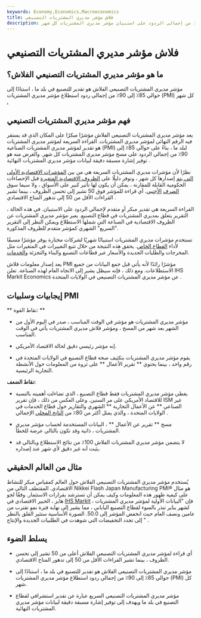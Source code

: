 ```yaml
---
keywords: Economy,Economics,Macroeconomics
title: فلاش مؤشر مديري المشتريات التصنيعي
description: مؤشر مديري المشتريات التصنيعي الفلاش هو تقدير للتصنيع في بلد ما ، بناءً على حوالي 85٪ من إجمالي الردود على استبيان مؤشر مديري المشتريات كل شهر.
---
```


# فلاش مؤشر مديري المشتريات التصنيعي
## ما هو مؤشر مديري المشتريات التصنيعي الفلاش؟

مؤشر مديري المشتريات التصنيعي الفلاش هو تقدير للتصنيع في بلد ما ، استنادًا إلى حوالي 85٪ إلى 90٪ من إجمالي ردود استطلاع مؤشر مديري المشتريات (PMI) كل شهر [.](/pmi)

## فهم مؤشر مديري المشتريات التصنيعي

يعد مؤشر مديري المشتريات التصنيعي الفلاش مؤشرًا مبكرًا على المكان الذي قد يستقر فيه الرقم النهائي لمؤشر مديري المشتريات. القراءة السريعة لمؤشر مديري المشتريات هو تقدير لمؤشر مديري المشتريات الصناعية (PMI) لبلد ما ، بناءً على حوالي 85٪ إلى 90٪ من إجمالي الردود على مسح مؤشر مديري المشتريات كل شهر. والغرض منه هو توفير إشارة مسبقة دقيقة لبيانات مؤشر مديري المشتريات النهائية .

نظرًا لأن مؤشرات مديري المشتريات السريعة هي من بين [المؤشرات الاقتصادية الأولى التي يتم](/economic_indicator) إصدارها كل شهر ، وتوفر دليلًا على [الظروف الاقتصادية المتغيرة](/economic-conditions) قبل الإحصاءات الحكومية القابلة للمقارنة ، يمكن أن يكون لها تأثير كبير على الأسواق ، ولا سيما سوق [الصرف](/foreign-exchange-markets) [الأجنبي](/foreign-exchange-markets). أي قراءة للمؤشر فوق 50 تشير إلى تحسن الظروف ، بينما تشير القراءات الأقل من 50 إلى تدهور المناخ الاقتصادي .

القراءة السريعة هي تقدير مبكر أو متقدم لإجمالي الردود على الاستبيان. في هذه الحالة ، التقرير يتعلق بمديري المشتريات في قطاع التصنيع. يعبر مؤشر مديري المشتريات عن الظروف الاقتصادية في الصناعة التي شملها الاستطلاع ويمكن النظر إلى التقرير "السريع" الشهري كمؤشر متقدم للظروف المذكورة.

تستخدم مؤشرات مديري المشتريات استبيانًا شهريًا لشركات مختارة يوفر مؤشرًا مسبقًا لأداء [القطاع الخاص](/private-sector). يحقق هذه النتيجة من خلال تتبع التغييرات في المتغيرات مثل المخرجات والطلبات الجديدة والأسعار عبر قطاعات التصنيع والبناء والتجزئة [والخدمات](/service-sector).

يعد إصدار معلومات فلاش PMI مؤشرًا رائدًا لأنه يأتي قبل جمع البيانات من جميع الاستطلاعات. ومع ذلك ، فإنه سيظل يشير إلى الاتجاه العام لهذه الصناعة. تعلن IHS Markit Economics عن مؤشر مديري المشتريات التصنيعي في الولايات المتحدة .

## إيجابيات وسلبيات PMI

** نقاط القوة: **

- مؤشر مديري المشتريات هو مؤشر في الوقت المناسب ، صدر في اليوم الأول من الشهر بعد شهر من المسح ، ومؤشر فلاش مديري المشتريات يأتي في الوقت المناسب.

- إنه مؤشر رئيسي دقيق لحالة الاقتصاد الأمريكي.

- يقوم مؤشر مديري المشتريات بتكثيف صحة قطاع التصنيع في الولايات المتحدة في رقم واحد ، بينما يحتوي ** تقرير الأعمال ** على ثروة من المعلومات حول الأنشطة التجارية الرئيسية.

**نقاط الضعف:**

- يغطي مؤشر مديري المشتريات فقط قطاع التصنيع ، الذي تضاءلت أهميته بالنسبة للاقتصاد الأمريكي على مر السنين. وعلى العكس من ذلك ، فإن تقرير ISM غير الصناعي ** عن الأعمال التجارية ** الشهري والتقارير حول قطاع الخدمات في الولايات المتحدة ، والذي يمثل أكثر من 80٪ من [الناتج المحلي](/gdp) الإجمالي .

- مسح ** تقرير عن الأعمال ** ، البيانات المستخدمة لحساب مؤشر مديري المشتريات ، ذاتية وقد تكون بالتالي عرضة للخطأ.

- لا يتضمن مؤشر مديري المشتريات الفلاش 100٪ من نتائج الاستطلاع وبالتالي قد يثبت أنه غير دقيق لأي شهر عند إصداره.

## مثال من العالم الحقيقي

يُستخدم مؤشر مديري المشتريات التصنيعي الفلاش حول العالم كمقياس مبكر للنشاط الاقتصادي. المقتطف التالي من Nikkei Flash Japan Manufacturing PMI® هو مثال على كيفية ظهور هذه المعلومات وكيف يمكن أن تسترشد بقرارات الاستثمار. وفقًا لجو هايز ، الخبير الاقتصادي في [IHS Markit](/public) ، فإن "البيانات الأولية لمؤشر مديري المشتريات لشهر يناير تنذر بالسوء لقطاع التصنيع الياباني ، مما يشير إلى نهاية فترة نمو تقترب من عامين ونصف العام حيث انخفض المؤشر إلى 50.0. الصورة الأساسية ستثير القلق بالنظر إلى تجدد التخفيضات التي شوهدت في الطلبيات الجديدة والإنتاج " .

## يسلط الضوء

- أي قراءة لمؤشر مديري المشتريات التصنيعي الفلاش أعلى من 50 تشير إلى تحسن الظروف ، بينما تشير القراءات الأقل من 50 إلى تدهور المناخ الاقتصادي.

- مؤشر مديري المشتريات التصنيعي الفلاش هو تقدير للتصنيع في بلد ما ، استنادًا إلى حوالي 85٪ إلى 90٪ من إجمالي ردود استطلاع مؤشر مديري المشتريات (PMI) كل شهر.

- مؤشر مديري المشتريات التصنيعي السريع عبارة عن تقدير استشرافي لقطاع التصنيع في بلد ما ويهدف إلى توفير إشارة مسبقة دقيقة لبيانات مؤشر مديري المشتريات النهائية.

